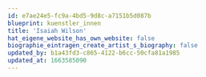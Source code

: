 ```yaml
---
id: e7ae24e5-fc9a-4bd5-9d8c-a7151b5d087b
blueprint: kuenstler_innen
title: 'Isaiah Wilson'
hat_eigene_website_has_own_website: false
biographie_eintragen_create_artist_s_biography: false
updated_by: b1a43fd3-c865-4122-b6cc-50cfa81a1985
updated_at: 1663585090
---
```

